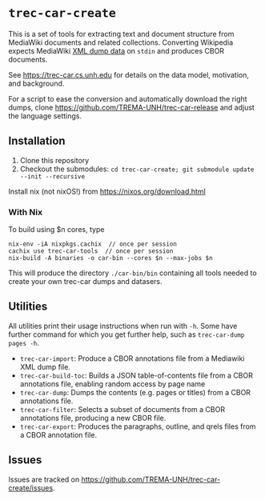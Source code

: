 # `trec-car-create`

This is a set of tools for extracting text and document structure from MediaWiki
documents and related collections. Converting Wikipedia expects MediaWiki
[XML dump data](https://www.mediawiki.org/wiki/Help:Export) on
`stdin` and produces CBOR documents.

See <https://trec-car.cs.unh.edu> for details on the data model, motivation, and background.

For a script to ease the conversion and automatically download the right dumps, clone <https://github.com/TREMA-UNH/trec-car-release> and adjust the language settings.

## Installation

 1. Clone this repository
 2. Checkout the submodules: `cd trec-car-create; git submodule update --init --recursive`

Install nix (not nixOS!) from <https://nixos.org/download.html>

### With Nix


To build using $n cores, type 

```
nix-env -iA nixpkgs.cachix  // once per session
cachix use trec-car-tools  // once per session
nix-build -A binaries -o car-bin --cores $n --max-jobs $n
```


This will produce the directory `./car-bin/bin`  containing all tools needed to create your own trec-car dumps and datasers.


<!-- 
### Does not work yet:

To speed up the build you can also use the [Cachix](https://cachix.org/) [cache](https://trec-car-tools.cachix.org/),
```bash
$ cachix use trec-car-tools
```
--> 

## Utilities


All utilities print their usage instructions when run with `-h`. Some have further command for which you get further help, such as `trec-car-dump pages -h`. 

* `trec-car-import`: Produce a CBOR annotations file from a Mediawiki
  XML dump file.
* `trec-car-build-toc`: Builds a JSON table-of-contents file from a CBOR
  annotations file, enabling random access by page name
* `trec-car-dump`: Dumps the contents (e.g. pages or titles) from a CBOR
  annotations file.
* `trec-car-filter`: Selects a subset of documents from a CBOR
  annotations file, producing a new CBOR file.
* `trec-car-export`: Produces the paragraphs, outline, and qrels files
  from a CBOR annotation file.

## Issues

Issues are tracked on <https://github.com/TREMA-UNH/trec-car-create/issues>.
